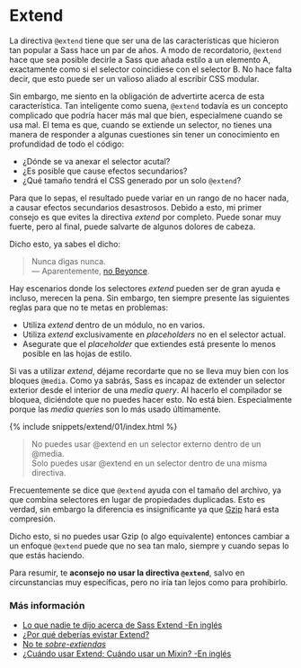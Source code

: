 
# Extend

La directiva `@extend` tiene que ser una de las características que hicieron tan popular a Sass hace un par de años. A modo de recordatorio, `@extend` hace que sea posible decirle a Sass que añada estilo a un elemento A, exactamente como si el selector coincidiese con el selector B. No hace falta decir, que esto puede ser un valioso aliado al escribir CSS modular.

Sin embargo, me siento en la obligación de advertirte acerca de esta característica. Tan inteligente como suena, `@extend` todavía es un concepto complicado que podría hacer más mal que bien, especialmene cuando se usa mal. El tema es que, cuando se extiende un selector, no tienes una manera de responder a algunas cuestiones sin tener un conocimiento en profundidad de todo el código:

* ¿Dónde se va anexar el selector acutal?
* ¿Es posible que cause efectos secundarios?
* ¿Qué tamaño tendrá el CSS generado por un solo `@extend`?

Para que lo sepas, el resultado puede variar en un rango de no hacer nada, a causar efectos secundarios desastrosos. Debido a esto, mi primer consejo es que evites la directiva *extend* por completo. Puede sonar muy fuerte, pero al final, puede salvarte de algunos dolores de cabeza.

Dicho esto, ya sabes el dicho:

> Nunca digas nunca.<br>
> &mdash; Aparentemente, [no Beyonce](https://github.com/HugoGiraudel/sass-guidelines/issues/31#issuecomment-69112419).

Hay escenarios donde los selectores *extend* pueden ser de gran ayuda e incluso, merecen la pena. Sin embargo, ten siempre presente las siguientes reglas para que no te metas en problemas:

* Utiliza *extend* dentro de un módulo, no en varios.
* Utiliza *extend* exclusivamente en *placeholders* no en el selector actual.
* Asegurate que el *placeholder* que extiendes está presente lo menos posible en las hojas de estilo.

Si vas a utilizar *extend*, déjame recordarte que no se lleva muy bien con los bloques `@media`. Como ya sabrás, Sass es incapaz de extender un selector exterior desde el interior de una *media query*. Al hacerlo el compilador se bloquea, diciéndote que no puedes hacer esto. No está bien. Especialmente porque las *media queries* son lo más usado últimamente.

{% include snippets/extend/01/index.html %}

> No puedes usar @extend en un selector externo dentro de un @media.<br>
> Solo puedes usar @extend en un selector dentro de una misma directiva.

<div class="note">
  <p>Frecuentemente se dice que <code>@extend</code> ayuda con el tamaño del archivo, ya que combina selectores en lugar de propiedades duplicadas. Esto es verdad, sin embargo la diferencia es insignificante ya que <a href="http://en.wikipedia.org/wiki/Gzip">Gzip</a> hará esta compresión.</p>
  <p>Dicho esto, si no puedes usar Gzip (o algo equivalente) entonces cambiar a un enfoque <code>@extend</code> puede que no sea tan malo, siempre y cuando sepas lo que estás haciendo.</p>
</div>

Para resumir, te **aconsejo no usar la directiva `@extend`**, salvo en circunstancias muy específicas, pero no iría tan lejos como para prohibirlo.

### Más información

* [Lo que nadie te dijo acerca de Sass Extend -En inglés](http://www.sitepoint.com/sass-extend-nobody-told-you/)
* [¿Por qué deberías evistar Extend?](http://www.sitepoint.com/avoid-sass-extend/)
* [No te *sobre-extiendas*](http://pressupinc.com/blog/2014/11/dont-overextend-yourself-in-sass/)
* [¿Cuándo usar Extend; Cuándo usar un Mixin? -En inglés](http://csswizardry.com/2014/11/when-to-use-extend-when-to-use-a-mixin/)

